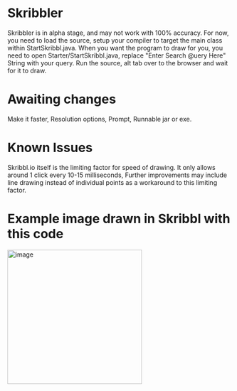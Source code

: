 # Skribbler
Skribbler is in alpha stage, and may not work with 100% accuracy. 
For now, you need to load the source, setup your compiler to target the main class within StartSkribbl.java.
When you want the program to draw for you, you need to open Starter/StartSkribbl.java, replace "Enter Search @uery Here" String with your query.
Run the source, alt tab over to the browser and wait for it to draw.

# Awaiting changes
Make it faster,
Resolution options,
Prompt,
Runnable jar or exe.

# Known Issues
Skribbl.io itself is the limiting factor for speed of drawing. It only allows around 1 click every 10-15 milliseconds, Further improvements may include line drawing instead of individual points as a workaround to this limiting factor.

# Example image drawn in Skribbl with this code
<img width="302" alt="image" src="https://github.com/CrazedCoderNate/Skribbler/assets/15204470/4d8fe3ff-6c17-4570-9bfa-e253bba6bd86">

